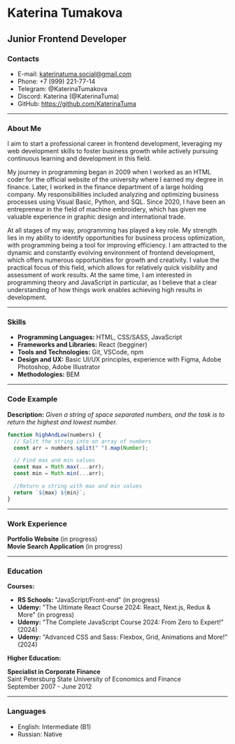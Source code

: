 # Katerina Tumakova

## Junior Frontend Developer

### Contacts

- E-mail: katerinatuma.social@gmail.com
- Phone: +7 (999) 221-77-14
- Telegram: @KaterinaTumakova
- Discord: Katerina (@KaterinaTuma)
- GitHub: https://github.com/KaterinaTuma

---

### About Me

I aim to start a professional career in frontend development, leveraging my web development skills to foster business growth while actively pursuing continuous learning and development in this field.

My journey in programming began in 2009 when I worked as an HTML coder for the official website of the university where I earned my degree in finance. Later, I worked in the finance department of a large holding company. My responsibilities included analyzing and optimizing business processes using Visual Basic, Python, and SQL. Since 2020, I have been an entrepreneur in the field of machine embroidery, which has given me valuable experience in graphic design and international trade.

At all stages of my way, programming has played a key role. My strength lies in my ability to identify opportunities for business process optimization, with programming being a tool for improving efficiency. I am attracted to the dynamic and constantly evolving environment of frontend development, which offers numerous opportunities for growth and creativity. I value the practical focus of this field, which allows for relatively quick visibility and assessment of work results. At the same time, I am interested in programming theory and JavaScript in particular, as I believe that a clear understanding of how things work enables achieving high results in development.

---

### Skills

- **Programming Languages:** HTML, CSS/SASS, JavaScript
- **Frameworks and Libraries:** React (begginer)
- **Tools and Technologies:** Git, VSCode, npm
- **Design and UX:** Basic UI/UX principles, experience with Figma, Adobe Photoshop, Adobe Illustrator
- **Methodologies:** BEM

---

### Code Example

**Description:** _Given a string of space separated numbers, and the task is to return the highest and lowest number._

```javascript
function highAndLow(numbers) {
  // Split the string into an array of numbers
  const arr = numbers.split(" ").map(Number);

  // Find max and min values
  const max = Math.max(...arr);
  const min = Math.min(...arr);

  //Return a string with max and min values
  return `${max} ${min}`;
}
```

---

### Work Experience

**Portfolio Website** (in progress)  
**Movie Search Application** (in progress)

---

### Education

**Courses:**

- **RS Schools:** "JavaScript/Front-end" (in progress)
- **Udemy:** "The Ultimate React Course 2024: React, Next.js, Redux & More" (in progress)
- **Udemy:** "The Complete JavaScript Course 2024: From Zero to Expert!" (2024)
- **Udemy:** "Advanced CSS and Sass: Flexbox, Grid, Animations and More!" (2024)

**Higher Education:**

**Specialist in Corporate Finance**  
Saint Petersburg State University of Economics and Finance  
September 2007 - June 2012

---

### Languages

- English: Intermediate (B1)
- Russian: Native
